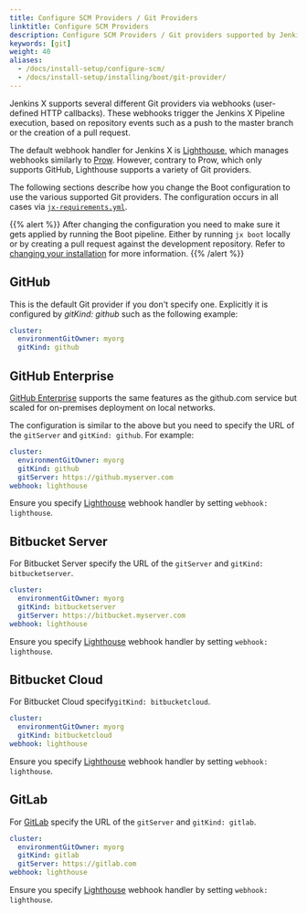 ```yaml
---
title: Configure SCM Providers / Git Providers
linktitle: Configure SCM Providers
description: Configure SCM Providers / Git providers supported by Jenkins X
keywords: [git]
weight: 40
aliases:
  - /docs/install-setup/configure-scm/
  - /docs/install-setup/installing/boot/git-provider/
---
```


Jenkins X supports several different Git providers via webhooks (user-defined HTTP callbacks).
These webhooks trigger the Jenkins X Pipeline execution, based on repository events such as a push to the master branch or the creation of a pull request.

The default webhook handler for Jenkins X is [Lighthouse](/docs/reference/components/lighthouse/), which manages webhooks similarly to [Prow](https://github.com/kubernetes/test-infra/tree/master/prow).
However, contrary to Prow, which only supports GitHub, Lighthouse supports a variety of Git providers.

The following sections describe how you change the Boot configuration to use the various supported Git providers.
The configuration occurs in all cases via [`jx-requirements.yml`](/docs/install-setup/boot/#requirements).

{{% alert %}}
After changing the configuration you need to make sure it gets applied by running the Boot pipeline.
Either by running `jx boot` locally or by creating a pull request against the development repository.
Refer to [changing your installation](/docs/install-setup/boot/#changing-your-installation) for more information.
{{% /alert %}}

## GitHub

This is the default Git provider if you don't specify one.
Explicitly it is configured by _gitKind: github_ such as the following example:

```yaml
cluster:
  environmentGitOwner: myorg
  gitKind: github
```

## GitHub Enterprise

[GitHub Enterprise](https://github.com/enterprise) supports the same features as the github.com service but scaled for on-premises deployment on local networks.

The configuration is similar to the above but you need to specify the URL of the `gitServer` and `gitKind: github`.
For example:

```yaml
cluster:
  environmentGitOwner: myorg
  gitKind: github
  gitServer: https://github.myserver.com
webhook: lighthouse
```

Ensure you specify [Lighthouse](/docs/install-setup/boot/webhooks/#lighthouse) webhook handler by setting `webhook: lighthouse`.

## Bitbucket Server

For Bitbucket Server specify the URL of the `gitServer` and `gitKind: bitbucketserver`.

```yaml
cluster:
  environmentGitOwner: myorg
  gitKind: bitbucketserver
  gitServer: https://bitbucket.myserver.com
webhook: lighthouse
```

Ensure you specify [Lighthouse](/docs/install-setup/boot/webhooks/#lighthouse) webhook handler by setting `webhook: lighthouse`.

## Bitbucket Cloud

For Bitbucket Cloud specify`gitKind: bitbucketcloud`.

```yaml
cluster:
  environmentGitOwner: myorg
  gitKind: bitbucketcloud
webhook: lighthouse
```

Ensure you specify [Lighthouse](/docs/install-setup/boot/webhooks/#lighthouse) webhook handler by setting `webhook: lighthouse`.

## GitLab

For [GitLab](https://about.gitlab.com/stages-devops-lifecycle/source-code-management/) specify the URL of the `gitServer` and `gitKind: gitlab`.

```yaml
cluster:
  environmentGitOwner: myorg
  gitKind: gitlab
  gitServer: https://gitlab.com
webhook: lighthouse
```

Ensure you specify [Lighthouse](/docs/install-setup/boot/webhooks/#lighthouse) webhook handler by setting `webhook: lighthouse`.
